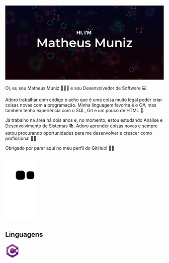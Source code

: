 ![welcome](.github/workflows/MatheusMuniz.png)

Oi, eu sou Matheus Muniz 🙋🏻‍♂️ e sou Desenvolvedor de Software 💻.

Adoro trabalhar com código e acho que é uma coisa muito legal poder criar coisas novas com a programação. Minha linguagem favorita é o C#, mas também tenho experiência com o SQL, Git e um pouco de HTML 📝.

Já trabalho na área há dois anos e, no momento, estou estudando Análise e Desenvolvimento de Sistemas 📚. Adoro aprender coisas novas e sempre estou procurando oportunidades para me desenvolver e crescer como profissional 💪🏻.

Obrigado por parar aqui no meu perfil do GitHub! 🙏🏻

##

![Snake animation](https://github.com/mmuniz33/mmuniz33/blob/output/github-contribution-grid-snake.svg)

## Linguagens

[<img align="center" alt="mat-Csharp" height="45" width="45" src="https://raw.githubusercontent.com/devicons/devicon/master/icons/csharp/csharp-original.svg">](https://github.com/MMUNIZ33)
